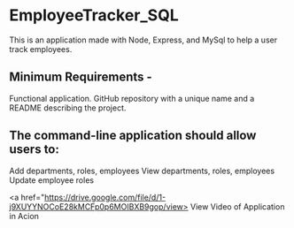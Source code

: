 # EmployeeTracker_SQL

This is an application made with Node, Express, and MySql to help a user track employees.

## Minimum Requirements - 

Functional application.
GitHub repository with a unique name and a README describing the project.

## The command-line application should allow users to:

Add departments, roles, employees
View departments, roles, employees
Update employee roles


<a href="https://drive.google.com/file/d/1-j9XUYYNOCoE28kMCFp0p6MOIBXB9gop/view> View Video of Application in Acion </a>



